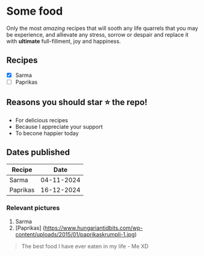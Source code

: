 # Some food

Only the most _amazing_ recipes that will sooth any life quarrels that you may be experience, and allievate any stress, sorrow or despair and replace it with **ultimate** full-fillment, joy and happiness.

## Recipes

- [x] Sarma
- [ ] Paprikas

## Reasons you should star ⭐ the repo!

- For delicious recipes
- Because I appreciate your support
- To becone happier today

## Dates published

| Recipe   | Date       |
| -------- | ---------- |
| Sarma    | 04-11-2024 |
| Paprikas | 16-12-2024 |

### Relevant pictures

1. Sarma
2. [Paprikas] (https://www.hungariantidbits.com/wp-content/uploads/2015/01/paprikaskrumpli-1.jpg)

> The best food I have ever eaten in my life - Me XD

